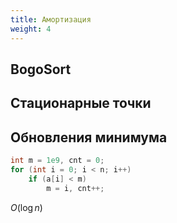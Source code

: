 ```yaml
---
title: Амортизация
weight: 4
---
```


## BogoSort

## Стационарные точки

## Обновления минимума

```cpp
int m = 1e9, cnt = 0;
for (int i = 0; i < n; i++)
    if (a[i] < m)
        m = i, cnt++;
```

$O(\log n)$
